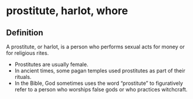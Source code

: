 # prostitute, harlot, whore

## Definition

A prostitute, or harlot, is a person who performs sexual acts for money or for religious rites.

* Prostitutes are usually female.
* In ancient times, some pagan temples used prostitutes as part of their rituals.
* In the Bible, God sometimes uses the word “prostitute” to figuratively refer to a person who worships false gods or who practices witchcraft.